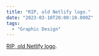 ```yaml
---
title: "RIP, old Netlify logo."
date: "2023-03-10T20:00:10.000Z"
tags: 
  - "Graphic Design"
---
```


[RIP, old Netlify logo](https://www.netlify.com/blog/netlify-new-logo/).
